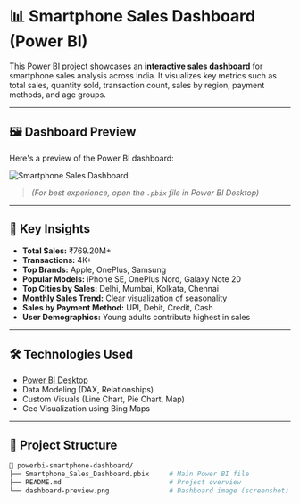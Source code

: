 # 📊 Smartphone Sales Dashboard (Power BI)

This Power BI project showcases an **interactive sales dashboard** for smartphone sales analysis across India. It visualizes key metrics such as total sales, quantity sold, transaction count, sales by region, payment methods, and age groups.

---

## 🖼️ Dashboard Preview

Here's a preview of the Power BI dashboard:



![Smartphone Sales Dashboard](C:\Users\saura\OneDrive\Pictures\Pictures\Screenshots)

> *(For best experience, open the `.pbix` file in Power BI Desktop)*

---

## 📌 Key Insights

- **Total Sales:** ₹769.20M+
- **Transactions:** 4K+
- **Top Brands:** Apple, OnePlus, Samsung
- **Popular Models:** iPhone SE, OnePlus Nord, Galaxy Note 20
- **Top Cities by Sales:** Delhi, Mumbai, Kolkata, Chennai
- **Monthly Sales Trend:** Clear visualization of seasonality
- **Sales by Payment Method:** UPI, Debit, Credit, Cash
- **User Demographics:** Young adults contribute highest in sales

---

## 🛠️ Technologies Used

- [Power BI Desktop](https://powerbi.microsoft.com/)
- Data Modeling (DAX, Relationships)
- Custom Visuals (Line Chart, Pie Chart, Map)
- Geo Visualization using Bing Maps

---

## 📂 Project Structure

```bash
📁 powerbi-smartphone-dashboard/
├── Smartphone_Sales_Dashboard.pbix     # Main Power BI file
├── README.md                           # Project overview
└── dashboard-preview.png               # Dashboard image (screenshot)

